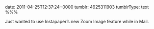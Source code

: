 date: 2011-04-25T12:37:24+0000
tumblr: 4925311903
tumblrType: text
%%%

Just wanted to use Instapaper’s new Zoom Image feature while in Mail.
